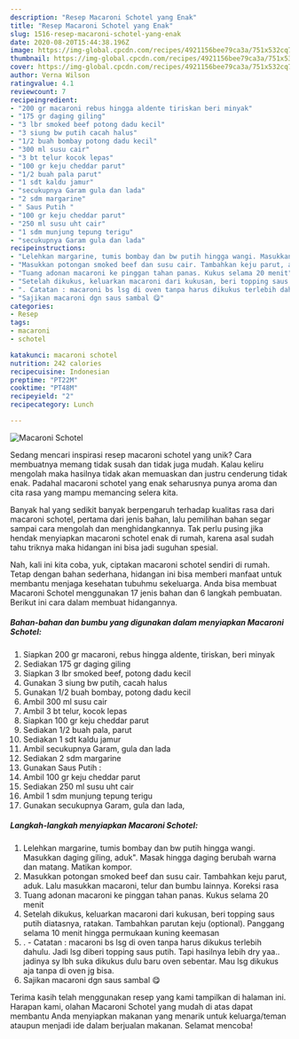 ```yaml
---
description: "Resep Macaroni Schotel yang Enak"
title: "Resep Macaroni Schotel yang Enak"
slug: 1516-resep-macaroni-schotel-yang-enak
date: 2020-08-20T15:44:38.196Z
image: https://img-global.cpcdn.com/recipes/4921156bee79ca3a/751x532cq70/macaroni-schotel-foto-resep-utama.jpg
thumbnail: https://img-global.cpcdn.com/recipes/4921156bee79ca3a/751x532cq70/macaroni-schotel-foto-resep-utama.jpg
cover: https://img-global.cpcdn.com/recipes/4921156bee79ca3a/751x532cq70/macaroni-schotel-foto-resep-utama.jpg
author: Verna Wilson
ratingvalue: 4.1
reviewcount: 7
recipeingredient:
- "200 gr macaroni rebus hingga aldente tiriskan beri minyak"
- "175 gr daging giling"
- "3 lbr smoked beef potong dadu kecil"
- "3 siung bw putih cacah halus"
- "1/2 buah bombay potong dadu kecil"
- "300 ml susu cair"
- "3 bt telur kocok lepas"
- "100 gr keju cheddar parut"
- "1/2 buah pala parut"
- "1 sdt kaldu jamur"
- "secukupnya Garam gula dan lada"
- "2 sdm margarine"
- " Saus Putih "
- "100 gr keju cheddar parut"
- "250 ml susu uht cair"
- "1 sdm munjung tepung terigu"
- "secukupnya Garam gula dan lada"
recipeinstructions:
- "Lelehkan margarine, tumis bombay dan bw putih hingga wangi. Masukkan daging giling, aduk&#34;. Masak hingga daging berubah warna dan matang. Matikan kompor."
- "Masukkan potongan smoked beef dan susu cair. Tambahkan keju parut, aduk. Lalu masukkan macaroni, telur dan bumbu lainnya. Koreksi rasa"
- "Tuang adonan macaroni ke pinggan tahan panas. Kukus selama 20 menit"
- "Setelah dikukus, keluarkan macaroni dari kukusan, beri topping saus putih diatasnya, ratakan. Tambahkan parutan keju (optional). Panggang selama 10 menit hingga permukaan kuning keemasan"
- ". Catatan : macaroni bs lsg di oven tanpa harus dikukus terlebih dahulu. Jadi lsg diberi topping saus putih. Tapi hasilnya lebih dry yaa.. jadinya sy lbh suka dikukus dulu baru oven sebentar. Mau lsg dikukus aja tanpa di oven jg bisa."
- "Sajikan macaroni dgn saus sambal 😋"
categories:
- Resep
tags:
- macaroni
- schotel

katakunci: macaroni schotel 
nutrition: 242 calories
recipecuisine: Indonesian
preptime: "PT22M"
cooktime: "PT48M"
recipeyield: "2"
recipecategory: Lunch

---
```



![Macaroni Schotel](https://img-global.cpcdn.com/recipes/4921156bee79ca3a/751x532cq70/macaroni-schotel-foto-resep-utama.jpg)

Sedang mencari inspirasi resep macaroni schotel yang unik? Cara membuatnya memang tidak susah dan tidak juga mudah. Kalau keliru mengolah maka hasilnya tidak akan memuaskan dan justru cenderung tidak enak. Padahal macaroni schotel yang enak seharusnya punya aroma dan cita rasa yang mampu memancing selera kita.



Banyak hal yang sedikit banyak berpengaruh terhadap kualitas rasa dari macaroni schotel, pertama dari jenis bahan, lalu pemilihan bahan segar sampai cara mengolah dan menghidangkannya. Tak perlu pusing jika hendak menyiapkan macaroni schotel enak di rumah, karena asal sudah tahu triknya maka hidangan ini bisa jadi suguhan spesial.


Nah, kali ini kita coba, yuk, ciptakan macaroni schotel sendiri di rumah. Tetap dengan bahan sederhana, hidangan ini bisa memberi manfaat untuk membantu menjaga kesehatan tubuhmu sekeluarga. Anda bisa membuat Macaroni Schotel menggunakan 17 jenis bahan dan 6 langkah pembuatan. Berikut ini cara dalam membuat hidangannya.

<!--inarticleads1-->

##### Bahan-bahan dan bumbu yang digunakan dalam menyiapkan Macaroni Schotel:

1. Siapkan 200 gr macaroni, rebus hingga aldente, tiriskan, beri minyak
1. Sediakan 175 gr daging giling
1. Siapkan 3 lbr smoked beef, potong dadu kecil
1. Gunakan 3 siung bw putih, cacah halus
1. Gunakan 1/2 buah bombay, potong dadu kecil
1. Ambil 300 ml susu cair
1. Ambil 3 bt telur, kocok lepas
1. Siapkan 100 gr keju cheddar parut
1. Sediakan 1/2 buah pala, parut
1. Sediakan 1 sdt kaldu jamur
1. Ambil secukupnya Garam, gula dan lada
1. Sediakan 2 sdm margarine
1. Gunakan  Saus Putih :
1. Ambil 100 gr keju cheddar parut
1. Sediakan 250 ml susu uht cair
1. Ambil 1 sdm munjung tepung terigu
1. Gunakan secukupnya Garam, gula dan lada,




<!--inarticleads2-->

##### Langkah-langkah menyiapkan Macaroni Schotel:

1. Lelehkan margarine, tumis bombay dan bw putih hingga wangi. Masukkan daging giling, aduk&#34;. Masak hingga daging berubah warna dan matang. Matikan kompor.
1. Masukkan potongan smoked beef dan susu cair. Tambahkan keju parut, aduk. Lalu masukkan macaroni, telur dan bumbu lainnya. Koreksi rasa
1. Tuang adonan macaroni ke pinggan tahan panas. Kukus selama 20 menit
1. Setelah dikukus, keluarkan macaroni dari kukusan, beri topping saus putih diatasnya, ratakan. Tambahkan parutan keju (optional). Panggang selama 10 menit hingga permukaan kuning keemasan
1. . - Catatan : macaroni bs lsg di oven tanpa harus dikukus terlebih dahulu. Jadi lsg diberi topping saus putih. Tapi hasilnya lebih dry yaa.. jadinya sy lbh suka dikukus dulu baru oven sebentar. Mau lsg dikukus aja tanpa di oven jg bisa.
1. Sajikan macaroni dgn saus sambal 😋




Terima kasih telah menggunakan resep yang kami tampilkan di halaman ini. Harapan kami, olahan Macaroni Schotel yang mudah di atas dapat membantu Anda menyiapkan makanan yang menarik untuk keluarga/teman ataupun menjadi ide dalam berjualan makanan. Selamat mencoba!
